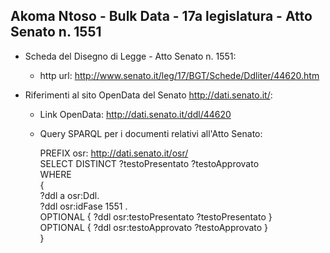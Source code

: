 ## Akoma Ntoso - Bulk Data - 17a legislatura - Atto Senato n. 1551 ##

* Scheda del Disegno di Legge - Atto Senato n. 1551:
	* http url: http://www.senato.it/leg/17/BGT/Schede/Ddliter/44620.htm

* Riferimenti al sito OpenData del Senato http://dati.senato.it/:
	* Link OpenData: http://dati.senato.it/ddl/44620
	* Query SPARQL per i documenti relativi all'Atto Senato:

        PREFIX osr: <http://dati.senato.it/osr/>  
		SELECT DISTINCT ?testoPresentato ?testoApprovato  
		WHERE  
		{  
		    ?ddl a osr:Ddl.  
		    ?ddl osr:idFase 1551 .  
		    OPTIONAL { ?ddl osr:testoPresentato ?testoPresentato }  
		    OPTIONAL { ?ddl osr:testoApprovato ?testoApprovato }  
		}
		
